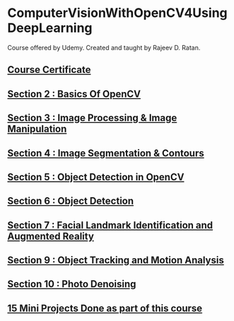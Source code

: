 # ComputerVisionWithOpenCV4UsingDeepLearning

Course offered by Udemy. Created and taught by Rajeev D. Ratan.

## [Course Certificate](https://github.com/MBadriNarayanan/ComputerVisionWithOpenCV4UsingDeepLearning/blob/master/Course%20Certificate.pdf)

## [Section 2 : Basics Of OpenCV](https://github.com/MBadriNarayanan/ComputerVisionWithOpenCV4UsingDeepLearning/tree/master/Section2)

## [Section 3 : Image Processing & Image Manipulation](https://github.com/MBadriNarayanan/ComputerVisionWithOpenCV4UsingDeepLearning/tree/master/Section3)

## [Section 4 : Image Segmentation & Contours](https://github.com/MBadriNarayanan/ComputerVisionWithOpenCV4UsingDeepLearning/tree/master/Section4)

## [Section 5 : Object Detection in OpenCV](https://github.com/MBadriNarayanan/ComputerVisionWithOpenCV4UsingDeepLearning/tree/master/Section5)

## [Section 6 : Object Detection](https://github.com/MBadriNarayanan/ComputerVisionWithOpenCV4UsingDeepLearning/tree/master/Section6)

## [Section 7 : Facial Landmark Identification and Augmented Reality](https://github.com/MBadriNarayanan/ComputerVisionWithOpenCV4UsingDeepLearning/tree/master/Section7)

## [Section 9 : Object Tracking and Motion Analysis](https://github.com/MBadriNarayanan/ComputerVisionWithOpenCV4UsingDeepLearning/tree/master/Section9)

## [Section 10 : Photo Denoising](https://github.com/MBadriNarayanan/ComputerVisionWithOpenCV4UsingDeepLearning/tree/master/Section10)

## [15 Mini Projects Done as part of this course](https://github.com/MBadriNarayanan/OpenCVMiniProjects)
